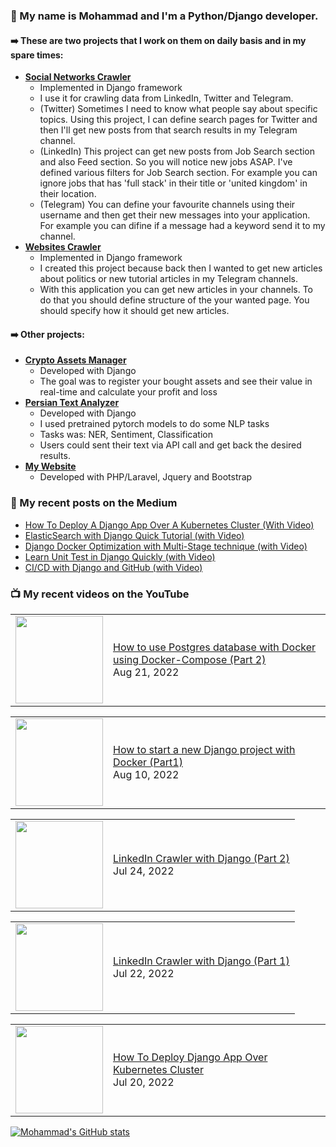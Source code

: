 ### 👨 My name is Mohammad and I'm a Python/Django developer.

#### ➡️ These are two projects that I work on them on daily basis and in my spare times:
- [**Social Networks Crawler**](https://github.com/ghorbani-mohammad/Social-Networks-Crawler)
  - Implemented in Django framework
  - I use it for crawling data from LinkedIn, Twitter and Telegram. 
  - (Twitter) Sometimes I need to know what people say about specific topics. Using this project, I can define search pages for Twitter and then I'll get new posts from that search results in my Telegram channel.
  - (LinkedIn) This project can get new posts from Job Search section and also Feed section. So you will notice new jobs ASAP. I've defined various filters for Job Search section. For example you can ignore jobs that has 'full stack' in their title or 'united kingdom' in their location.
  - (Telegram) You can define your favourite channels using their username and then get their new messages into your application. For example you can difine if a message had a keyword send it to my channel.
- [**Websites Crawler**](https://github.com/ghorbani-mohammad/Crawler-Framework)
  - Implemented in Django framework
  - I created this project because back then I wanted to get new articles about politics or new tutorial articles in my Telegram channels.
  - With this application you can get new articles in your channels. To do that you should define structure of the your wanted page. You should specify how it should get new articles.
 #### ➡️ Other projects:
 - [**Crypto Assets Manager**](https://github.com/ghorbani-mohammad/Crypto-Assets-Manager)
   - Developed with Django
   - The goal was to register your bought assets and see their value in real-time and calculate your profit and loss
 - [**Persian Text Analyzer**](https://github.com/ghorbani-mohammad/persian-text-analyzer)
   - Developed with Django
   - I used pretrained pytorch models to do some NLP tasks
   - Tasks was: NER, Sentiment, Classification
   - Users could sent their text via API call and get back the desired results.
 - [**My Website**](https://github.com/ghorbani-mohammad/My-Website)
   - Developed with PHP/Laravel, Jquery and Bootstrap

### 📝 My recent posts on the Medium
<!-- MEDIUM-POST-LIST:START -->
- [How To Deploy A Django App Over A Kubernetes Cluster &lpar;With Video&rpar;](https://medium.com/@tech_with_mike/how-to-deploy-a-django-app-over-a-kubernetes-cluster-with-video-bc5c807d80e2?source=rss-9aeaf3f70d42------2)
- [ElasticSearch with Django Quick Tutorial &lpar;with Video&rpar;](https://medium.com/@tech_with_mike/elasticsearch-with-django-quick-tutorial-with-video-e75263f813c7?source=rss-9aeaf3f70d42------2)
- [Django Docker Optimization with Multi-Stage technique &lpar;with Video&rpar;](https://medium.com/@tech_with_mike/django-docker-optimization-with-multi-stage-technique-with-video-73d96669cd2e?source=rss-9aeaf3f70d42------2)
- [Learn Unit Test in Django Quickly &lpar;with Video&rpar;](https://medium.com/@tech_with_mike/learn-unit-test-in-django-quickly-with-video-9c39a1c86d47?source=rss-9aeaf3f70d42------2)
- [CI/CD with Django and GitHub &lpar;with Video&rpar;](https://medium.com/@tech_with_mike/ci-cd-with-django-and-github-6499c4ced80c?source=rss-9aeaf3f70d42------2)
<!-- MEDIUM-POST-LIST:END -->

### 📺 My recent videos on the YouTube
<!-- YOUTUBE-POST-LIST:START --><table><tr><td><a href="https://www.youtube.com/watch?v=EsmbMLwDmik"><img width="140px" src="https://i.ytimg.com/vi/EsmbMLwDmik/mqdefault.jpg"></a></td>
<td><a href="https://www.youtube.com/watch?v=EsmbMLwDmik">How to use Postgres database with Docker using Docker-Compose &lpar;Part 2&rpar;</a><br/>Aug 21, 2022</td></tr></table>
<table><tr><td><a href="https://www.youtube.com/watch?v=vE5gKRgjvkg"><img width="140px" src="https://i.ytimg.com/vi/vE5gKRgjvkg/mqdefault.jpg"></a></td>
<td><a href="https://www.youtube.com/watch?v=vE5gKRgjvkg">How to start a new Django project with Docker &lpar;Part1&rpar;</a><br/>Aug 10, 2022</td></tr></table>
<table><tr><td><a href="https://www.youtube.com/watch?v=wkHPLbtnZCA"><img width="140px" src="https://i.ytimg.com/vi/wkHPLbtnZCA/mqdefault.jpg"></a></td>
<td><a href="https://www.youtube.com/watch?v=wkHPLbtnZCA">LinkedIn Crawler with Django &lpar;Part 2&rpar;</a><br/>Jul 24, 2022</td></tr></table>
<table><tr><td><a href="https://www.youtube.com/watch?v=CDhUzTOIZO4"><img width="140px" src="https://i.ytimg.com/vi/CDhUzTOIZO4/mqdefault.jpg"></a></td>
<td><a href="https://www.youtube.com/watch?v=CDhUzTOIZO4">LinkedIn Crawler with Django &lpar;Part 1&rpar;</a><br/>Jul 22, 2022</td></tr></table>
<table><tr><td><a href="https://www.youtube.com/watch?v=swLAV_uCYCk"><img width="140px" src="https://i.ytimg.com/vi/swLAV_uCYCk/mqdefault.jpg"></a></td>
<td><a href="https://www.youtube.com/watch?v=swLAV_uCYCk">How To Deploy Django App Over Kubernetes Cluster</a><br/>Jul 20, 2022</td></tr></table>
<!-- YOUTUBE-POST-LIST:END -->

[![Mohammad's GitHub stats](https://github-readme-stats.vercel.app/api?username=ghorbani-mohammad)](https://github.com/anuraghazra/github-readme-stats)
